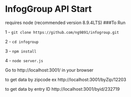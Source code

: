 # InfogGroup API Start
requires node (recommended version 8.9.4LTS)
###To Run

1 - ```git clone https://github.com/ng9891/infogroup.git```

2 - ```cd infogroup```

3 - ```npm install```

4 - ```node server.js```

Go to http://localhost:3001/ in your browser

to get data by zipcode ex
http://localhost:3001/byZip/12203


to get data by entry ID
http://localhost:3001/byid/232719
 
